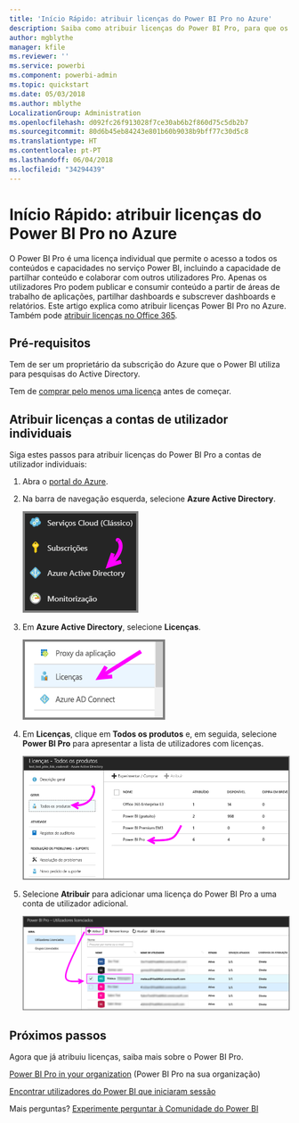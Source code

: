 ```yaml
---
title: 'Início Rápido: atribuir licenças do Power BI Pro no Azure'
description: Saiba como atribuir licenças do Power BI Pro, para que os utilizadores possam aceder a todos os conteúdos e capacidades no serviço Power BI.
author: mgblythe
manager: kfile
ms.reviewer: ''
ms.service: powerbi
ms.component: powerbi-admin
ms.topic: quickstart
ms.date: 05/03/2018
ms.author: mblythe
LocalizationGroup: Administration
ms.openlocfilehash: d092fc26f913028f7ce30ab6b2f860d75c5db2b7
ms.sourcegitcommit: 80d6b45eb84243e801b60b9038b9bff77c30d5c8
ms.translationtype: HT
ms.contentlocale: pt-PT
ms.lasthandoff: 06/04/2018
ms.locfileid: "34294439"
---
```

# <a name="quickstart-assign-power-bi-pro-licenses-in-azure"></a>Início Rápido: atribuir licenças do Power BI Pro no Azure

O Power BI Pro é uma licença individual que permite o acesso a todos os conteúdos e capacidades no serviço Power BI, incluindo a capacidade de partilhar conteúdo e colaborar com outros utilizadores Pro. Apenas os utilizadores Pro podem publicar e consumir conteúdo a partir de áreas de trabalho de aplicações, partilhar dashboards e subscrever dashboards e relatórios. Este artigo explica como atribuir licenças Power BI Pro no Azure. Também pode [atribuir licenças no Office 365](service-admin-assigning-power-bi-pro-licenses.md).


## <a name="prerequisites"></a>Pré-requisitos

Tem de ser um proprietário da subscrição do Azure que o Power BI utiliza para pesquisas do Active Directory.

Tem de [comprar pelo menos uma licença](service-admin-purchasing-power-bi-pro.md) antes de começar.


## <a name="assign-licenses-to-individual-user-accounts"></a>Atribuir licenças a contas de utilizador individuais

Siga estes passos para atribuir licenças do Power BI Pro a contas de utilizador individuais:

1. Abra o [portal do Azure](https://ms.portal.azure.com/#@microsoft.onmicrosoft.com/dashboard/private/39bc3cf7-31a4-43f6-954c-f2d69ca2f0). 

2. Na barra de navegação esquerda, selecione **Azure Active Directory**.

    ![Azure Active Directory](media/service-admin-assigning-power-bi-pro-licenses-azure/service-assigning-power-bi-pro-licenses-01.png)

3. Em **Azure Active Directory**, selecione **Licenças**.

    ![Licenças](media/service-admin-assigning-power-bi-pro-licenses-azure/service-assigning-power-bi-pro-licenses-02.png)

4. Em **Licenças**, clique em **Todos os produtos** e, em seguida, selecione **Power BI Pro** para apresentar a lista de utilizadores com licenças.

    ![Licenças – todos os produtos](media/service-admin-assigning-power-bi-pro-licenses-azure/service-assigning-power-bi-pro-licenses-03.png)

5. Selecione **Atribuir** para adicionar uma licença do Power BI Pro a uma conta de utilizador adicional.

    ![Atribuir licença](media/service-admin-assigning-power-bi-pro-licenses-azure/service-assigning-power-bi-pro-licenses-04.png)


## <a name="next-steps"></a>Próximos passos

Agora que já atribuiu licenças, saiba mais sobre o Power BI Pro.

[Power BI Pro in your organization](service-admin-power-bi-pro-in-your-organization.md) (Power BI Pro na sua organização)

[Encontrar utilizadores do Power BI que iniciaram sessão](service-admin-access-usage.md)

Mais perguntas? [Experimente perguntar à Comunidade do Power BI](https://community.powerbi.com/)